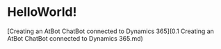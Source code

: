 # HelloWorld!

[Creating an AtBot ChatBot connected to Dynamics 365](0.1 Creating an AtBot ChatBot connected to Dynamics 365.md)